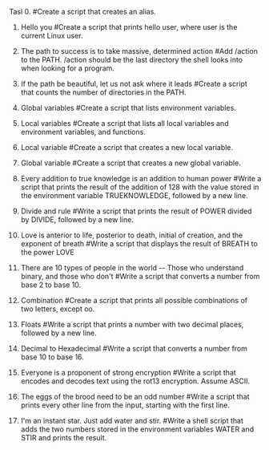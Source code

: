 Tasl 0. <o>
#Create a script that creates an alias.

1. Hello you
#Create a script that prints hello user, where user is the current Linux user.

2. The path to success is to take massive, determined action
#Add /action to the PATH. /action should be the last directory the shell looks into when looking for a program.

3. If the path be beautiful, let us not ask where it leads
#Create a script that counts the number of directories in the PATH.

4. Global variables
#Create a script that lists environment variables.

5. Local variables
#Create a script that lists all local variables and environment variables, and functions.

6. Local variable
#Create a script that creates a new local variable.

7. Global variable
#Create a script that creates a new global variable.

8. Every addition to true knowledge is an addition to human power
#Write a script that prints the result of the addition of 128 with the value stored in the environment variable TRUEKNOWLEDGE, followed by a new line.

9. Divide and rule
#Write a script that prints the result of POWER divided by DIVIDE, followed by a new line.

10. Love is anterior to life, posterior to death, initial of creation, and the exponent of breath
#Write a script that displays the result of BREATH to the power LOVE

11. There are 10 types of people in the world -- Those who understand binary, and those who don't
#Write a script that converts a number from base 2 to base 10.

12. Combination
#Create a script that prints all possible combinations of two letters, except oo.

13. Floats
#Write a script that prints a number with two decimal places, followed by a new line.

14. Decimal to Hexadecimal
#Write a script that converts a number from base 10 to base 16.

15. Everyone is a proponent of strong encryption
#Write a script that encodes and decodes text using the rot13 encryption. Assume ASCII.

16. The eggs of the brood need to be an odd number
#Write a script that prints every other line from the input, starting with the first line.

17. I'm an instant star. Just add water and stir.
#Write a shell script that adds the two numbers stored in the environment variables WATER and STIR and prints the result.